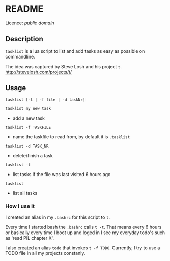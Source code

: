 # README

Licence: _public domain_

## Description

`tasklist` is a lua script to list and add tasks as easy as possible on commandline.

The idea was captured by Steve Losh and his project `t`.
http://stevelosh.com/projects/t/

## Usage

`tasklist [-t | -f file | -d taskNr]`

`tasklist my new task`

  * add a new task

`tasklist -f TASKFILE`

  * name the taskfile to read from, by default it is `.tasklist`

`tasklist -d TASK_NR`

  * delete/finish a task

`tasklist -t`

  * list tasks if the file was last visited 6 hours ago

`tasklist`

  * list all tasks

### How I use it

I created an alias in my `.bashrc` for this script to `t`.

Every time I started bash the `.bashrc` calls `t -t`. 
That means every 6 hours or basically every time I boot up and loged in I see my everyday todo's such as 'read PIL chapter X'.

I also created an alias `todo` that invokes `t -f TODO`.
Currently, I try to use a TODO file in all my projects constanly.

